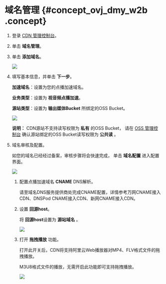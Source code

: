 # 域名管理 {#concept_ovj_dmy_w2b .concept}

1.  登录 [CDN 管理控制台](https://cdn.console.aliyun.com/?spm=5176.2020520001.0.0.mRqBX8#/)。
2.  单击 **域名管理**。
3.  单击 **添加域名**。

    ![](http://static-aliyun-doc.oss-cn-hangzhou.aliyuncs.com/assets/img/11359/15392613749992_zh-CN.png)

4.  填写基本信息，并单击 **下一步**。

    **加速域名**：设置为您的点播加速域名。

    **业务类型**：设置为 **视音频点播加速**。

    **源站类型**：设置为 **输出媒体Bucket** 所绑定的OSS Bucket。

    ![](http://static-aliyun-doc.oss-cn-hangzhou.aliyuncs.com/assets/img/11359/15392613759997_zh-CN.png)

    **说明：** CDN源站不支持读写权限为 **私有** 的OSS Bucket， 请在 [OSS 管理控制台](https://oss.console.aliyun.com/overview?spm=a2c4g.11186623.2.8.1782416e7b8XSf) 确认源站绑定的OSS Bucket读写权限为 **公共读** 。

5.  域名审核及配置。

    如您的域名已经经过备案，审核步骤将会快速完成， 单击 **域名配置** 进入配置界面。

    ![](http://static-aliyun-doc.oss-cn-hangzhou.aliyuncs.com/assets/img/11359/15392613759994_zh-CN.png)

    1.  配置点播加速域名 **CNAME** DNS解析。

        请至域名DNS服务提供商处完成CNAME配置，详情参考万网CNAME接入CDN、DNSPod CNAME接入CDN、新网CNAME接入CDN。

    2.  设置 **回源host**。

        将 **回源host**设置为 **源站域名** 。

        ![](http://static-aliyun-doc.oss-cn-hangzhou.aliyuncs.com/assets/img/11359/15392613759995_zh-CN.png)

    3.  打开 **拖拽播放** 功能。

        打开此开关后，CDN将支持阿里云Web播放器对MP4、FLV格式文件的拖拽播放。

        M3U8格式文件的播放，无需开启此功能即可支持拖拽播放。

        ![](http://static-aliyun-doc.oss-cn-hangzhou.aliyuncs.com/assets/img/11359/15392613759996_zh-CN.png)


